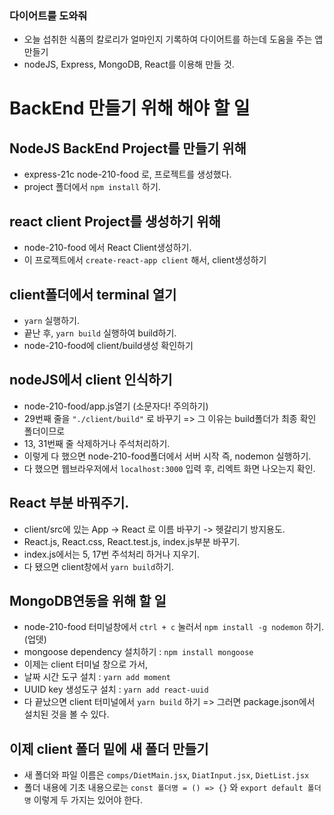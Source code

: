 ### 다이어트를 도와줘

- 오늘 섭취한 식품의 칼로리가 얼마인지 기록하여 다이어트를 하는데 도움을 주는 앱 만들기
- nodeJS, Express, MongoDB, React를 이용해 만들 것.

# BackEnd 만들기 위해 해야 할 일

## NodeJS BackEnd Project를 만들기 위해

- express-21c node-210-food 로, 프로젝트를 생성했다.
- project 폴더에서 `npm install` 하기.

## react client Project를 생성하기 위해

- node-210-food 에서 React Client생성하기.
- 이 프로젝트에서 `create-react-app client` 해서, client생성하기

## client폴더에서 terminal 열기

- `yarn` 실행하기.
- 끝난 후, `yarn build` 실행하여 build하기.
- node-210-food에 client/build생성 확인하기

## nodeJS에서 client 인식하기

- node-210-food/app.js열기 (소문자다! 주의하기)
- 29번째 줄을 `"./client/build"` 로 바꾸기 => 그 이유는 build폴더가 최종 확인 폴더이므로
- 13, 31번째 줄 삭제하거나 주석처리하기.
- 이렇게 다 했으면 node-210-food폴더에서 서버 시작 즉, nodemon 실행하기.
- 다 했으면 웹브라우저에서 `localhost:3000` 입력 후, 리엑트 화면 나오는지 확인.

## React 부분 바꿔주기.

- client/src에 있는 App -> React 로 이름 바꾸기 -> 헷갈리기 방지용도.
- React.js, React.css, React.test.js, index.js부분 바꾸기.
- index.js에서는 5, 17번 주석처리 하거나 지우기.
- 다 됐으면 client창에서 `yarn build`하기.

## MongoDB연동을 위해 할 일

- node-210-food 터미널창에서 `ctrl + c` 눌러서 `npm install -g nodemon` 하기.(업뎃)
- mongoose dependency 설치하기 : `npm install mongoose`
- 이제는 client 터미널 창으로 가서,
- 날짜 시간 도구 설치 : `yarn add moment`
- UUID key 생성도구 설치 : `yarn add react-uuid`
- 다 끝났으면 client 터미널에서 `yarn build` 하기 => 그러면 package.json에서 설치된 것을 볼 수 있다.

## 이제 client 폴더 밑에 새 폴더 만들기

- 새 폴더와 파일 이름은 `comps/DietMain.jsx`, `DiatInput.jsx`, `DietList.jsx`
- 폴더 내용에 기초 내용으로는 `const 폴더명 = () => {}` 와 `export default 폴더명` 이렇게 두 가지는 있어야 한다.
